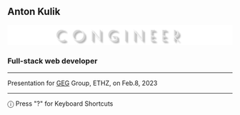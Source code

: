 ## Anton Kulik <!-- markdownlint-disable MD041-->

![CONGINEER logo](images/congineer_logo.png)

### Full-stack web developer

---

Presentation for [GEG](https://geg.ethz.ch/) <!--
.element: target="_blank"
--> Group, ETHZ, on Feb.8, 2023

---

&#9432; Press "?" for Keyboard Shortcuts
